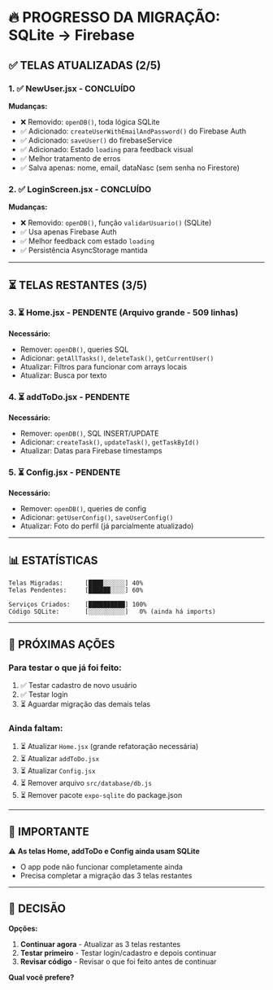 # 🔥 PROGRESSO DA MIGRAÇÃO: SQLite → Firebase

## ✅ TELAS ATUALIZADAS (2/5)

### 1. ✅ NewUser.jsx - CONCLUÍDO
**Mudanças:**
- ❌ Removido: `openDB()`, toda lógica SQLite
- ✅ Adicionado: `createUserWithEmailAndPassword()` do Firebase Auth
- ✅ Adicionado: `saveUser()` do firebaseService
- ✅ Adicionado: Estado `loading` para feedback visual
- ✅ Melhor tratamento de erros
- ✅ Salva apenas: nome, email, dataNasc (sem senha no Firestore)

### 2. ✅ LoginScreen.jsx - CONCLUÍDO
**Mudanças:**
- ❌ Removido: `openDB()`, função `validarUsuario()` (SQLite)
- ✅ Usa apenas Firebase Auth
- ✅ Melhor feedback com estado `loading`
- ✅ Persistência AsyncStorage mantida

---

## ⏳ TELAS RESTANTES (3/5)

### 3. ⏳ Home.jsx - PENDENTE (Arquivo grande - 509 linhas)
**Necessário:**
- Remover: `openDB()`, queries SQL
- Adicionar: `getAllTasks()`, `deleteTask()`, `getCurrentUser()`
- Atualizar: Filtros para funcionar com arrays locais
- Atualizar: Busca por texto

### 4. ⏳ addToDo.jsx - PENDENTE
**Necessário:**
- Remover: `openDB()`, SQL INSERT/UPDATE
- Adicionar: `createTask()`, `updateTask()`, `getTaskById()`
- Atualizar: Datas para Firebase timestamps

### 5. ⏳ Config.jsx - PENDENTE
**Necessário:**
- Remover: `openDB()`, queries de config
- Adicionar: `getUserConfig()`, `saveUserConfig()`
- Atualizar: Foto do perfil (já parcialmente atualizado)

---

## 📊 ESTATÍSTICAS

```
Telas Migradas:      [████░░░░░░] 40%
Telas Pendentes:     [██████░░░░] 60%

Serviços Criados:    [██████████] 100%
Código SQLite:       [░░░░░░░░░░]   0% (ainda há imports)
```

---

## 🎯 PRÓXIMAS AÇÕES

### Para testar o que já foi feito:
1. ✅ Testar cadastro de novo usuário
2. ✅ Testar login
3. ⏳ Aguardar migração das demais telas

### Ainda faltam:
1. ⏳ Atualizar `Home.jsx` (grande refatoração necessária)
2. ⏳ Atualizar `addToDo.jsx`
3. ⏳ Atualizar `Config.jsx`
4. ⏳ Remover arquivo `src/database/db.js`
5. ⏳ Remover pacote `expo-sqlite` do package.json

---

## 🚨 IMPORTANTE

⚠️ **As telas Home, addToDo e Config ainda usam SQLite**
- O app pode não funcionar completamente ainda
- Precisa completar a migração das 3 telas restantes

---

## 📝 DECISÃO

**Opções:**
1. **Continuar agora** - Atualizar as 3 telas restantes
2. **Testar primeiro** - Testar login/cadastro e depois continuar
3. **Revisar código** - Revisar o que foi feito antes de continuar

**Qual você prefere?**

